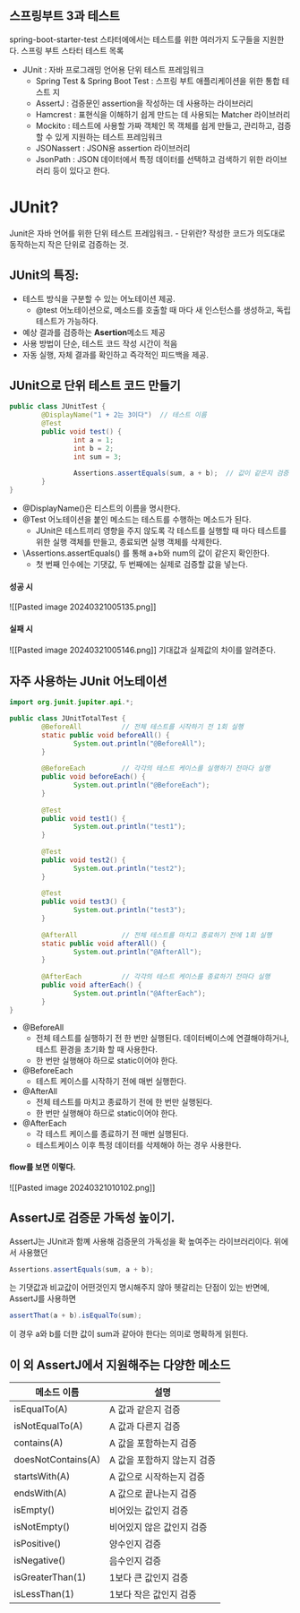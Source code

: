 ## 스프링부트 3과 테스트
spring-boot-starter-test 스타터에에서는 테스트를 위한 여러가지 도구들을 지원한다.
스프링 부트 스타터 테스트 목록
- JUnit : 자바 프로그래밍 언어용 단위 테스트 프레임워크
   - Spring Test & Spring Boot Test : 스프링 부트 애플리케이션을 위한 통합 테스트 지
   - AssertJ : 검증문인 assertion을 작성하는 데 사용하는 라이브러리
   - Hamcrest : 표현식을 이해하기 쉽게 만드는 데 사용되는 Matcher 라이브러리
   - Mockito : 테스트에 사용할 가짜 객체인 목 객체를 쉽게 만들고, 관리하고, 검증할 수 있게 지원하는 테스트 프레임워크
   - JSONassert : JSON용 assertion 라이브러리
   - JsonPath : JSON 데이터에서 특정 데이터를 선택하고 검색하기 위한 라이브러리
등이 있다고 한다.

# JUnit?
Junit은 자바 언어를 위한 단위 테스트 프레임워크.
	- 단위란? 작성한 코드가 의도대로 동작하는지 작은 단위로 검증하는 것.
## JUnit의 특징:
- 테스트 방식을 구분할 수 있는 어노테이션 제공.
	- @test 어노테이션으로, 메소드를 호출할 때 마다 새 인스턴스를 생성하고, 독립테스트가 가능하다.
- 예상 결과를 검증하는 **Asertion**메소드 제공
- 사용 방법이 단순, 테스트 코드 작성 시간이 적음
- 자동 실행, 자체 결과를 확인하고 즉각적인 피드백을 제공.

## JUnit으로 단위 테스트 코드 만들기
```java
public class JUnitTest {
		@DisplayName("1 + 2는 3이다")  // 테스트 이름
		@Test
		public void test() {
				int a = 1;
				int b = 2;
				int sum = 3;
		
				Assertions.assertEquals(sum, a + b);  // 값이 같은지 검증
		}
}
```
- @DisplayName()은 티스트의 이름을 명시한다.
- @Test 어노테이션을 붙인 메소드는 테스트를 수행하는 메소드가 된다.
	- JUnit은 테스트끼리 영향을 주지 않도록 각 테스트를 실행할 때 마다 테스트를 위한 실행 객체를 만들고, 종료되면 실행 객체를 삭제한다.
- \Assertions.assertEquals() 를 통해 a+b와 num의 값이 같은지 확인한다.
	- 첫 번째 인수에는 기댓값, 두 번째에는 실제로 검증할 값을 넣는다.
#### 성공 시
![[Pasted image 20240321005135.png]]
#### 실패 시
![[Pasted image 20240321005146.png]]
기대값과 실제값의 차이를 알려준다.

## 자주 사용하는 JUnit 어노테이션
```java
import org.junit.jupiter.api.*;

public class JUnitTotalTest {		
		@BeforeAll			// 전체 테스트를 시작하기 전 1회 실행
		static public void beforeAll() {
				System.out.println("@BeforeAll");
		}
		
		@BeforeEach			// 각각의 테스트 케이스를 실행하기 전마다 실행
		public void beforeEach() {
				System.out.println("@BeforeEach");
		}
		
		@Test
		public void test1() {
				System.out.println("test1");
		}
	
		@Test
		public void test2() {
				System.out.println("test2");
		}
	
		@Test
		public void test3() {
				System.out.println("test3");
		}
		
		@AfterAll			// 전체 테스트를 마치고 종료하기 전에 1회 실행
		static public void afterAll() {
				System.out.println("@AfterAll");
		}
		
		@AfterEach			// 각각의 테스트 케이스를 종료하기 전마다 실행
		public void afterEach() {
				System.out.println("@AfterEach");
		}
}
```
- @BeforeAll
	- 전체 테스트를 실행하기 전 한 번만 실행된다. 데이터베이스에 연결해야하거나, 테스트 환경을 초기화 할 때 사용한다.
	- 한 번만 실행해야 하므로 static이어야 한다.
- @BeforeEach
	- 테스트 케이스를 시작하기 전에 매번 실행한다.
- @AfterAll
	- 전체 테스트를 마치고 종료하기 전에 한 번만 실행된다.
	- 한 번만 실행해야 하므로 static이어야 한다.
- @AfterEach
	- 각 테스트 케이스를 종료하기 전 매번 실행된다.
	- 테스트케이스 이후 특정 데이터를 삭제해야 하는 경우 사용한다.
#### flow를 보면 이렇다.
![[Pasted image 20240321010102.png]]
## AssertJ로 검증문 가독성 높이기.
AssertJ는 JUnit과 함꼐 사용해 검증문의 가독성을 확 높여주는 라이브러리이다.
위에서 사용했던
```java
Assertions.assertEquals(sum, a + b);
```
는 기댓값과 비교값이 어떤것인지 명시해주지 않아 헷갈리는 단점이 있는 반면에,
AssertJ를 사용하면
```java
assertThat(a + b).isEqualTo(sum);
```
이 경우 a와 b를 더한 값이 sum과 같아야 한다는 의미로 명확하게 읽힌다.
## 이 외 AssertJ에서 지원해주는 다양한 메소드

|메소드 이름|설명|
|---|---|
|isEqualTo(A)|A 값과 같은지 검증|
|isNotEqualTo(A)|A 값과 다른지 검증|
|contains(A)|A 값을 포함하는지 검증|
|doesNotContains(A)|A 값을 포함하지 않는지 검증|
|startsWith(A)|A 값으로 시작하는지 검증|
|endsWith(A)|A 값으로 끝나는지 검증|
|isEmpty()|비어있는 값인지 검증|
|isNotEmpty()|비어있지 않은 값인지 검증|
|isPositive()|양수인지 검증|
|isNegative()|음수인지 검증|
|isGreaterThan(1)|1보다 큰 값인지 검증|
|isLessThan(1)|1보다 작은 값인지 검증|
